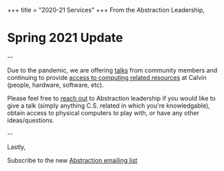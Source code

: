 +++
title = "2020-21 Services"
+++
From the Abstraction Leadership,
# Spring 2021 Update
--

Due to the pandemic, we are offering [talks](opportunities/) from community members and continuing to provide [access to computing related resources](resources/) at Calvin (people, hardware, software, etc).

Please feel free to [reach out](/contact) to Abstraction leadership if you would like to give a talk (simply anything C.S. related in which you're knowledgable), obtain access to physical computers to play with, or have any other ideas/questions.

--

Lastly,

Subscribe to the new [Abstraction emailing list](http://eepurl.com/hpV8xz)